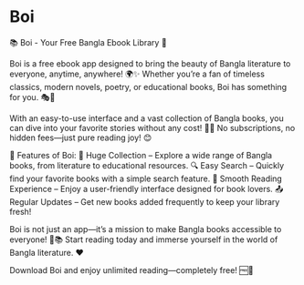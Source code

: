 # Boi
📚 Boi - Your Free Bangla Ebook Library 📖

Boi is a free ebook app designed to bring the beauty of Bangla literature to everyone, anytime, anywhere! 🌍✨ Whether you’re a fan of timeless classics, modern novels, poetry, or educational books, Boi has something for you. 🎭📕

With an easy-to-use interface and a vast collection of Bangla books, you can dive into your favorite stories without any cost! 💸❌ No subscriptions, no hidden fees—just pure reading joy! 😊

🌟 Features of Boi:
📖 Huge Collection – Explore a wide range of Bangla books, from literature to educational resources.
🔍 Easy Search – Quickly find your favorite books with a simple search feature.
📱 Smooth Reading Experience – Enjoy a user-friendly interface designed for book lovers.
📤 Regular Updates – Get new books added frequently to keep your library fresh!

Boi is not just an app—it’s a mission to make Bangla books accessible to everyone! 🚀📚 Start reading today and immerse yourself in the world of Bangla literature. ❤️

Download Boi and enjoy unlimited reading—completely free! 🆓📲
